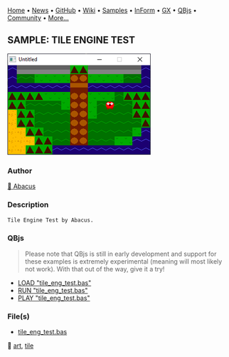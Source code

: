 [Home](https://qb64.com) • [News](../../news.md) • [GitHub](https://github.com/QB64Official/qb64) • [Wiki](https://github.com/QB64Official/qb64/wiki) • [Samples](../../samples.md) • [InForm](../../inform.md) • [GX](../../gx.md) • [QBjs](../../qbjs.md) • [Community](../../community.md) • [More...](../../more.md)

## SAMPLE: TILE ENGINE TEST

![screenshot.png](img/screenshot.png)

### Author

[🐝 Abacus](../abacus.md) 

### Description

```text
Tile Engine Test by Abacus.
```

### QBjs

> Please note that QBjs is still in early development and support for these examples is extremely experimental (meaning will most likely not work). With that out of the way, give it a try!

* [LOAD "tile_eng_test.bas"](https://v6p9d9t4.ssl.hwcdn.net/html/6022890/index.html?src=https://qb64.com/samples/tile-engine-test/src/tile_eng_test.bas)
* [RUN "tile_eng_test.bas"](https://v6p9d9t4.ssl.hwcdn.net/html/6022890/index.html?mode=auto&src=https://qb64.com/samples/tile-engine-test/src/tile_eng_test.bas)
* [PLAY "tile_eng_test.bas"](https://v6p9d9t4.ssl.hwcdn.net/html/6022890/index.html?mode=play&src=https://qb64.com/samples/tile-engine-test/src/tile_eng_test.bas)

### File(s)

* [tile_eng_test.bas](src/tile_eng_test.bas)

🔗 [art](../art.md), [tile](../tile.md)
